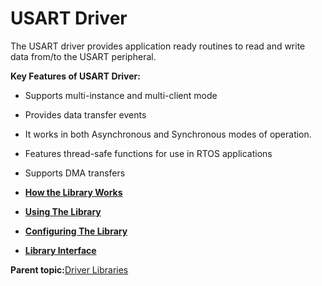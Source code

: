 # USART Driver

The USART driver provides application ready routines to read and write data from/to the USART peripheral.

**Key Features of USART Driver:**

-   Supports multi-instance and multi-client mode

-   Provides data transfer events

-   It works in both Asynchronous and Synchronous modes of operation.

-   Features thread-safe functions for use in RTOS applications

-   Supports DMA transfers


-   **[How the Library Works](GUID-3801A70C-6DBD-42D0-9B59-A612CCBDE59E.md)**  

-   **[Using The Library](GUID-4605973A-5C41-42CE-9E62-DD8AFA902969.md)**  

-   **[Configuring The Library](GUID-EAC52160-4BCB-47FB-B079-291174FC1B48.md)**  

-   **[Library Interface](GUID-80FC4C27-64D2-411F-BE4A-4C4A8BD80604.md)**  


**Parent topic:**[Driver Libraries](GUID-4FA4B38A-8C7F-46A3-9D08-4B8C5CE26712.md)

